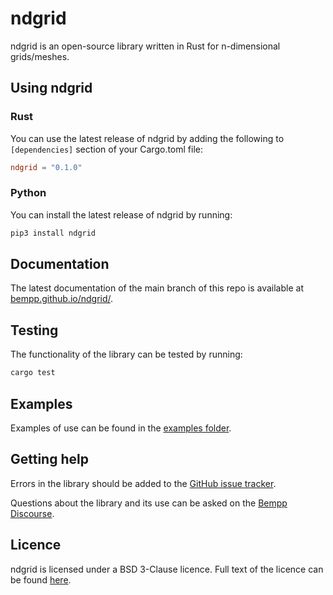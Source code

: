 # ndgrid

ndgrid is an open-source library written in Rust for n-dimensional grids/meshes.

## Using ndgrid
### Rust
You can use the latest release of ndgrid by adding the following to `[dependencies]` section of your Cargo.toml file:

```toml
ndgrid = "0.1.0"
```

### Python
You can install the latest release of ndgrid by running:

```bash
pip3 install ndgrid
```

## Documentation
The latest documentation of the main branch of this repo is available at [bempp.github.io/ndgrid/](https://bempp.github.io/ndgrid/).

## Testing
The functionality of the library can be tested by running:
```bash
cargo test
```

## Examples
Examples of use can be found in the [examples folder](examples/).

## Getting help
Errors in the library should be added to the [GitHub issue tracker](https://github.com/bempp/ndgrid/issues).

Questions about the library and its use can be asked on the [Bempp Discourse](https://bempp.discourse.group).

## Licence
ndgrid is licensed under a BSD 3-Clause licence. Full text of the licence can be found [here](LICENSE.md).
